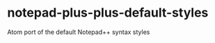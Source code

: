 notepad-plus-plus-default-styles
================================

Atom port of the default Notepad++ syntax styles
